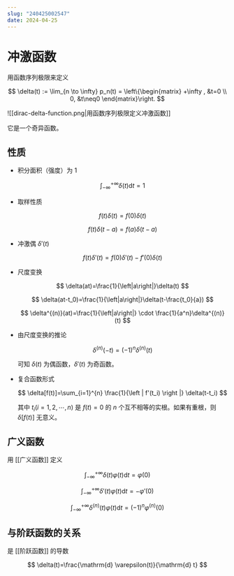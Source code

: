 ```yaml
---
slug: "240425002547"
date: 2024-04-25
---
```


# 冲激函数

用函数序列极限来定义

$$
\delta(t) := \lim_{n \to \infty} p_n(t) = \left\{\begin{matrix}
 +\infty , &t=0 \\
 0, &t\neq0
\end{matrix}\right.
$$

![[dirac-delta-function.png|用函数序列极限定义冲激函数]]

它是一个奇异函数。

## 性质

- 积分面积（强度）为 1

    $$
    \int_{-\infty }^{+\infty }\delta(t)\mathrm{d}t=1
    $$

- 取样性质

    $$
    f(t)\delta(t)=f(0)\delta(t)
    $$

    $$
    f(t)\delta(t-a)=f(a)\delta(t-a)
    $$

- 冲激偶 $\delta'(t)$

    $$
    f(t)\delta'(t)=f(0)\delta'(t)-f'(0)\delta(t)
    $$

- 尺度变换

    $$
    \delta(at)=\frac{1}{\left|a\right|}\delta(t)
    $$

    $$
    \delta(at-t_0)=\frac{1}{\left|a\right|}\delta(t-\frac{t_0}{a})
    $$

    $$
    \delta^{(n)}(at)=\frac{1}{\left|a\right|} \cdot \frac{1}{a^n}\delta^{(n)}(t)
    $$

- 由尺度变换的推论

    $$
    \delta^{(n)}(-t)=(-1)^n\delta^{(n)}(t)
    $$

    可知 $\delta(t)$ 为偶函数，$\delta'(t)$ 为奇函数。

- 复合函数形式

    $$
    \delta[f(t)]=\sum_{i=1}^{n} \frac{1}{\left | f'(t_i) \right |} \delta(t-t_i)
    $$

    其中 $t_i(i=1,2,\cdots,n)$ 是 $f(t)=0$ 的 $n$ 个互不相等的实根。如果有重根，则 $\delta[f(t)]$ 无意义。

## 广义函数

用 [[广义函数]] 定义

$$
\int_{-\infty}^{+\infty }\delta(t)\varphi(t) \mathrm{d}t=\varphi(0)
$$

$$
\int_{-\infty}^{+\infty }\delta'(t)\varphi(t) \mathrm{d}t=-\varphi'(0)
$$

$$
\int_{-\infty}^{+\infty }\delta^{(n)}(t)\varphi(t) \mathrm{d}t=(-1)^n\varphi^{(n)}(0)
$$

## 与阶跃函数的关系

是 [[阶跃函数]] 的导数

$$
\delta(t)=\frac{\mathrm{d} \varepsilon(t)}{\mathrm{d} t}
$$
